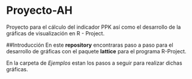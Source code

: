 # Proyecto-AH
Proyecto para el cálculo del indicador PPK así como el desarrollo de la gráficas de visualización en R - Project.

##Introducción
En este **repository** encontraras paso a paso para el desarrollo de gráficas con el paquete **lattice** para el programa R-Project.

En la carpeta de *Ejemplos* estan los pasos a seguir para realizar dichas gráficas.
